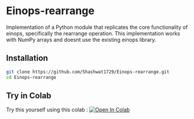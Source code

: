 # Einops-rearrange

Implementation of a Python module that replicates the core functionality of einops, specifically the rearrange operation. This implementation works with NumPy arrays and doesnt use the existing einops library.

## Installation

```bash
git clone https://github.com/Shashwat1729/Einops-rearrange.git
cd Einops-rearrange
```

## Try in Colab
Try this yourself using this colab :
[![Open In Colab](https://colab.research.google.com/assets/colab-badge.svg)](https://colab.research.google.com/drive/1Ms52PcrxkH49PH15qOkEBtBm5C4DJC49?usp=sharing) 
